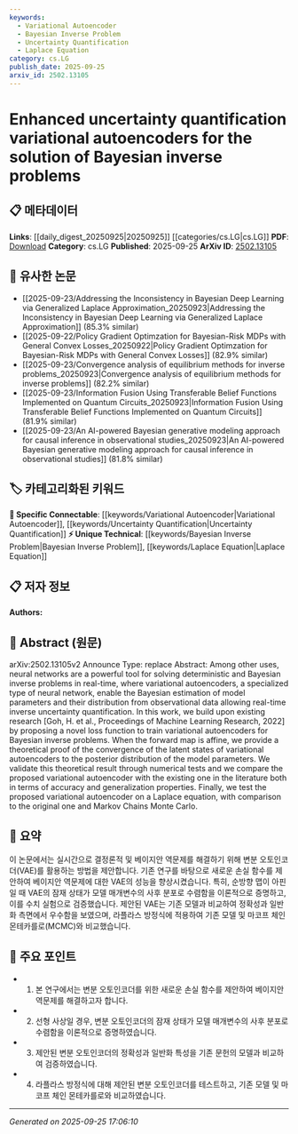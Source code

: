 ```yaml
---
keywords:
  - Variational Autoencoder
  - Bayesian Inverse Problem
  - Uncertainty Quantification
  - Laplace Equation
category: cs.LG
publish_date: 2025-09-25
arxiv_id: 2502.13105
---
```


<!-- KEYWORD_LINKING_METADATA:
{
  "processed_timestamp": "2025-09-25T17:06:10.946432",
  "vocabulary_version": "1.0",
  "selected_keywords": [
    "Variational Autoencoder",
    "Bayesian Inverse Problem",
    "Uncertainty Quantification",
    "Laplace Equation"
  ],
  "rejected_keywords": [],
  "similarity_scores": {
    "Variational Autoencoder": 0.85,
    "Bayesian Inverse Problem": 0.78,
    "Uncertainty Quantification": 0.77,
    "Laplace Equation": 0.7
  },
  "extraction_method": "AI_prompt_based",
  "budget_applied": true,
  "candidates_json": {
    "candidates": [
      {
        "surface": "variational autoencoders",
        "canonical": "Variational Autoencoder",
        "aliases": [
          "VAE"
        ],
        "category": "specific_connectable",
        "rationale": "Variational autoencoders are central to the paper's methodology and connect well with existing neural network concepts.",
        "novelty_score": 0.55,
        "connectivity_score": 0.88,
        "specificity_score": 0.78,
        "link_intent_score": 0.85
      },
      {
        "surface": "Bayesian inverse problems",
        "canonical": "Bayesian Inverse Problem",
        "aliases": [],
        "category": "unique_technical",
        "rationale": "This is a specific application area for variational autoencoders, providing unique insights into Bayesian methods.",
        "novelty_score": 0.72,
        "connectivity_score": 0.65,
        "specificity_score": 0.82,
        "link_intent_score": 0.78
      },
      {
        "surface": "uncertainty quantification",
        "canonical": "Uncertainty Quantification",
        "aliases": [],
        "category": "specific_connectable",
        "rationale": "Uncertainty quantification is a key aspect of Bayesian methods and enhances the connectivity with probabilistic modeling.",
        "novelty_score": 0.48,
        "connectivity_score": 0.79,
        "specificity_score": 0.7,
        "link_intent_score": 0.77
      },
      {
        "surface": "Laplace equation",
        "canonical": "Laplace Equation",
        "aliases": [],
        "category": "unique_technical",
        "rationale": "The Laplace equation is used as a test case, providing a specific example of the method's application.",
        "novelty_score": 0.65,
        "connectivity_score": 0.6,
        "specificity_score": 0.75,
        "link_intent_score": 0.7
      }
    ],
    "ban_list_suggestions": [
      "real-time",
      "numerical tests"
    ]
  },
  "decisions": [
    {
      "candidate_surface": "variational autoencoders",
      "resolved_canonical": "Variational Autoencoder",
      "decision": "linked",
      "scores": {
        "novelty": 0.55,
        "connectivity": 0.88,
        "specificity": 0.78,
        "link_intent": 0.85
      }
    },
    {
      "candidate_surface": "Bayesian inverse problems",
      "resolved_canonical": "Bayesian Inverse Problem",
      "decision": "linked",
      "scores": {
        "novelty": 0.72,
        "connectivity": 0.65,
        "specificity": 0.82,
        "link_intent": 0.78
      }
    },
    {
      "candidate_surface": "uncertainty quantification",
      "resolved_canonical": "Uncertainty Quantification",
      "decision": "linked",
      "scores": {
        "novelty": 0.48,
        "connectivity": 0.79,
        "specificity": 0.7,
        "link_intent": 0.77
      }
    },
    {
      "candidate_surface": "Laplace equation",
      "resolved_canonical": "Laplace Equation",
      "decision": "linked",
      "scores": {
        "novelty": 0.65,
        "connectivity": 0.6,
        "specificity": 0.75,
        "link_intent": 0.7
      }
    }
  ]
}
-->

# Enhanced uncertainty quantification variational autoencoders for the solution of Bayesian inverse problems

## 📋 메타데이터

**Links**: [[daily_digest_20250925|20250925]] [[categories/cs.LG|cs.LG]]
**PDF**: [Download](https://arxiv.org/pdf/2502.13105.pdf)
**Category**: cs.LG
**Published**: 2025-09-25
**ArXiv ID**: [2502.13105](https://arxiv.org/abs/2502.13105)

## 🔗 유사한 논문
- [[2025-09-23/Addressing the Inconsistency in Bayesian Deep Learning via Generalized Laplace Approximation_20250923|Addressing the Inconsistency in Bayesian Deep Learning via Generalized Laplace Approximation]] (85.3% similar)
- [[2025-09-22/Policy Gradient Optimzation for Bayesian-Risk MDPs with General Convex Losses_20250922|Policy Gradient Optimzation for Bayesian-Risk MDPs with General Convex Losses]] (82.9% similar)
- [[2025-09-23/Convergence analysis of equilibrium methods for inverse problems_20250923|Convergence analysis of equilibrium methods for inverse problems]] (82.2% similar)
- [[2025-09-23/Information Fusion Using Transferable Belief Functions Implemented on Quantum Circuits_20250923|Information Fusion Using Transferable Belief Functions Implemented on Quantum Circuits]] (81.9% similar)
- [[2025-09-23/An AI-powered Bayesian generative modeling approach for causal inference in observational studies_20250923|An AI-powered Bayesian generative modeling approach for causal inference in observational studies]] (81.8% similar)

## 🏷️ 카테고리화된 키워드
**🔗 Specific Connectable**: [[keywords/Variational Autoencoder|Variational Autoencoder]], [[keywords/Uncertainty Quantification|Uncertainty Quantification]]
**⚡ Unique Technical**: [[keywords/Bayesian Inverse Problem|Bayesian Inverse Problem]], [[keywords/Laplace Equation|Laplace Equation]]

## 📋 저자 정보

**Authors:** 

## 📄 Abstract (원문)

arXiv:2502.13105v2 Announce Type: replace 
Abstract: Among other uses, neural networks are a powerful tool for solving deterministic and Bayesian inverse problems in real-time, where variational autoencoders, a specialized type of neural network, enable the Bayesian estimation of model parameters and their distribution from observational data allowing real-time inverse uncertainty quantification. In this work, we build upon existing research [Goh, H. et al., Proceedings of Machine Learning Research, 2022] by proposing a novel loss function to train variational autoencoders for Bayesian inverse problems. When the forward map is affine, we provide a theoretical proof of the convergence of the latent states of variational autoencoders to the posterior distribution of the model parameters. We validate this theoretical result through numerical tests and we compare the proposed variational autoencoder with the existing one in the literature both in terms of accuracy and generalization properties. Finally, we test the proposed variational autoencoder on a Laplace equation, with comparison to the original one and Markov Chains Monte Carlo.

## 📝 요약

이 논문에서는 실시간으로 결정론적 및 베이지안 역문제를 해결하기 위해 변분 오토인코더(VAE)를 활용하는 방법을 제안합니다. 기존 연구를 바탕으로 새로운 손실 함수를 제안하여 베이지안 역문제에 대한 VAE의 성능을 향상시켰습니다. 특히, 순방향 맵이 아핀일 때 VAE의 잠재 상태가 모델 매개변수의 사후 분포로 수렴함을 이론적으로 증명하고, 이를 수치 실험으로 검증했습니다. 제안된 VAE는 기존 모델과 비교하여 정확성과 일반화 측면에서 우수함을 보였으며, 라플라스 방정식에 적용하여 기존 모델 및 마코프 체인 몬테카를로(MCMC)와 비교했습니다.

## 🎯 주요 포인트

- 1. 본 연구에서는 변분 오토인코더를 위한 새로운 손실 함수를 제안하여 베이지안 역문제를 해결하고자 합니다.
- 2. 선형 사상일 경우, 변분 오토인코더의 잠재 상태가 모델 매개변수의 사후 분포로 수렴함을 이론적으로 증명하였습니다.
- 3. 제안된 변분 오토인코더의 정확성과 일반화 특성을 기존 문헌의 모델과 비교하여 검증하였습니다.
- 4. 라플라스 방정식에 대해 제안된 변분 오토인코더를 테스트하고, 기존 모델 및 마코프 체인 몬테카를로와 비교하였습니다.


---

*Generated on 2025-09-25 17:06:10*